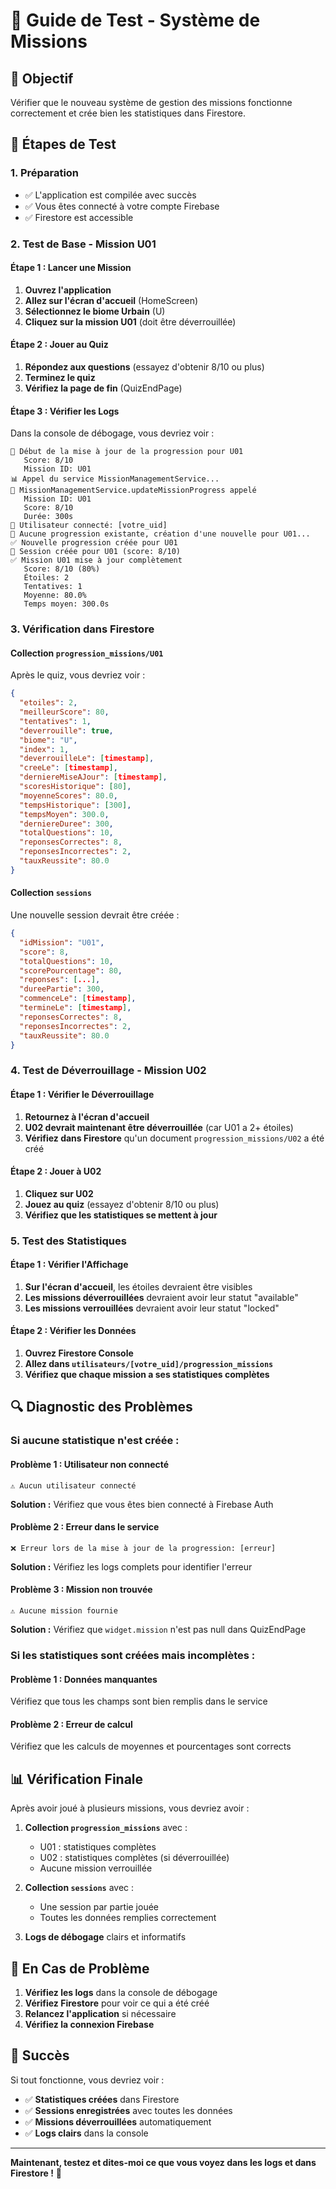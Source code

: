 # 🧪 Guide de Test - Système de Missions

## 🎯 **Objectif**
Vérifier que le nouveau système de gestion des missions fonctionne correctement et crée bien les statistiques dans Firestore.

## 📱 **Étapes de Test**

### **1. Préparation**
- ✅ L'application est compilée avec succès
- ✅ Vous êtes connecté à votre compte Firebase
- ✅ Firestore est accessible

### **2. Test de Base - Mission U01**

#### **Étape 1 : Lancer une Mission**
1. **Ouvrez l'application**
2. **Allez sur l'écran d'accueil** (HomeScreen)
3. **Sélectionnez le biome Urbain** (U)
4. **Cliquez sur la mission U01** (doit être déverrouillée)

#### **Étape 2 : Jouer au Quiz**
1. **Répondez aux questions** (essayez d'obtenir 8/10 ou plus)
2. **Terminez le quiz**
3. **Vérifiez la page de fin** (QuizEndPage)

#### **Étape 3 : Vérifier les Logs**
Dans la console de débogage, vous devriez voir :
```
🚀 Début de la mise à jour de la progression pour U01
   Score: 8/10
   Mission ID: U01
📊 Appel du service MissionManagementService...
🔧 MissionManagementService.updateMissionProgress appelé
   Mission ID: U01
   Score: 8/10
   Durée: 300s
👤 Utilisateur connecté: [votre_uid]
🎯 Aucune progression existante, création d'une nouvelle pour U01...
✅ Nouvelle progression créée pour U01
📝 Session créée pour U01 (score: 8/10)
✅ Mission U01 mise à jour complètement
   Score: 8/10 (80%)
   Étoiles: 2
   Tentatives: 1
   Moyenne: 80.0%
   Temps moyen: 300.0s
```

### **3. Vérification dans Firestore**

#### **Collection `progression_missions/U01`**
Après le quiz, vous devriez voir :
```json
{
  "etoiles": 2,
  "meilleurScore": 80,
  "tentatives": 1,
  "deverrouille": true,
  "biome": "U",
  "index": 1,
  "deverrouilleLe": [timestamp],
  "creeLe": [timestamp],
  "derniereMiseAJour": [timestamp],
  "scoresHistorique": [80],
  "moyenneScores": 80.0,
  "tempsHistorique": [300],
  "tempsMoyen": 300.0,
  "derniereDuree": 300,
  "totalQuestions": 10,
  "reponsesCorrectes": 8,
  "reponsesIncorrectes": 2,
  "tauxReussite": 80.0
}
```

#### **Collection `sessions`**
Une nouvelle session devrait être créée :
```json
{
  "idMission": "U01",
  "score": 8,
  "totalQuestions": 10,
  "scorePourcentage": 80,
  "reponses": [...],
  "dureePartie": 300,
  "commenceLe": [timestamp],
  "termineLe": [timestamp],
  "reponsesCorrectes": 8,
  "reponsesIncorrectes": 2,
  "tauxReussite": 80.0
}
```

### **4. Test de Déverrouillage - Mission U02**

#### **Étape 1 : Vérifier le Déverrouillage**
1. **Retournez à l'écran d'accueil**
2. **U02 devrait maintenant être déverrouillée** (car U01 a 2+ étoiles)
3. **Vérifiez dans Firestore** qu'un document `progression_missions/U02` a été créé

#### **Étape 2 : Jouer à U02**
1. **Cliquez sur U02**
2. **Jouez au quiz** (essayez d'obtenir 8/10 ou plus)
3. **Vérifiez que les statistiques se mettent à jour**

### **5. Test des Statistiques**

#### **Étape 1 : Vérifier l'Affichage**
1. **Sur l'écran d'accueil**, les étoiles devraient être visibles
2. **Les missions déverrouillées** devraient avoir leur statut "available"
3. **Les missions verrouillées** devraient avoir leur statut "locked"

#### **Étape 2 : Vérifier les Données**
1. **Ouvrez Firestore Console**
2. **Allez dans `utilisateurs/[votre_uid]/progression_missions`**
3. **Vérifiez que chaque mission a ses statistiques complètes**

## 🔍 **Diagnostic des Problèmes**

### **Si aucune statistique n'est créée :**

#### **Problème 1 : Utilisateur non connecté**
```
⚠️ Aucun utilisateur connecté
```
**Solution :** Vérifiez que vous êtes bien connecté à Firebase Auth

#### **Problème 2 : Erreur dans le service**
```
❌ Erreur lors de la mise à jour de la progression: [erreur]
```
**Solution :** Vérifiez les logs complets pour identifier l'erreur

#### **Problème 3 : Mission non trouvée**
```
⚠️ Aucune mission fournie
```
**Solution :** Vérifiez que `widget.mission` n'est pas null dans QuizEndPage

### **Si les statistiques sont créées mais incomplètes :**

#### **Problème 1 : Données manquantes**
Vérifiez que tous les champs sont bien remplis dans le service

#### **Problème 2 : Erreur de calcul**
Vérifiez que les calculs de moyennes et pourcentages sont corrects

## 📊 **Vérification Finale**

Après avoir joué à plusieurs missions, vous devriez avoir :

1. **Collection `progression_missions`** avec :
   - U01 : statistiques complètes
   - U02 : statistiques complètes (si déverrouillée)
   - Aucune mission verrouillée

2. **Collection `sessions`** avec :
   - Une session par partie jouée
   - Toutes les données remplies correctement

3. **Logs de débogage** clairs et informatifs

## 🚨 **En Cas de Problème**

1. **Vérifiez les logs** dans la console de débogage
2. **Vérifiez Firestore** pour voir ce qui a été créé
3. **Relancez l'application** si nécessaire
4. **Vérifiez la connexion Firebase**

## 🎉 **Succès**

Si tout fonctionne, vous devriez voir :
- ✅ **Statistiques créées** dans Firestore
- ✅ **Sessions enregistrées** avec toutes les données
- ✅ **Missions déverrouillées** automatiquement
- ✅ **Logs clairs** dans la console

---

**Maintenant, testez et dites-moi ce que vous voyez dans les logs et dans Firestore !** 🚀
